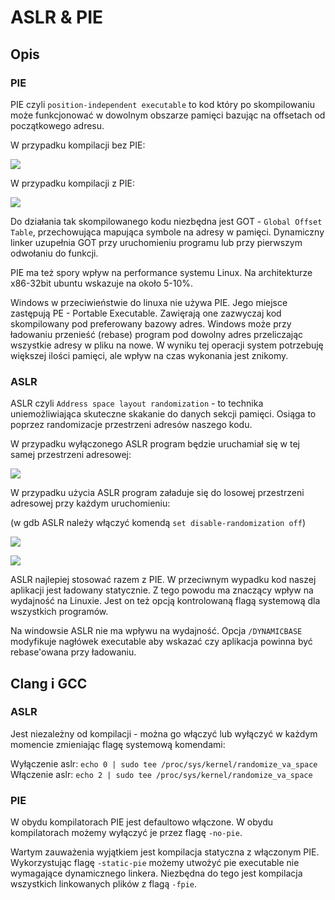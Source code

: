 # ASLR & PIE
## Opis
### PIE
PIE czyli `position-independent executable` to kod który po skompilowaniu może funkcjonować w dowolnym obszarze pamięci bazując na offsetach od początkowego adresu.

W przypadku kompilacji bez PIE:

![](https://i.imgur.com/vARS95y.png)

W przypadku kompilacji z PIE:

![](https://i.imgur.com/LwlXBhY.png)

Do działania tak skompilowanego kodu niezbędna jest GOT - `Global Offset Table`, przechowująca mapująca symbole na adresy w pamięci. Dynamiczny linker uzupełnia GOT przy uruchomieniu programu lub przy pierwszym odwołaniu do funkcji.

PIE ma też spory wpływ na performance systemu Linux. Na architekturze x86-32bit ubuntu wskazuje na około 5-10%.

Windows w przeciwieństwie do linuxa nie używa PIE. Jego miejsce zastępują PE - Portable Executable. Zawięrają one zazwyczaj kod skompilowany pod preferowany bazowy adres. Windows może przy ładowaniu przenieść (rebase) program pod dowolny adres przeliczając wszystkie adresy w pliku na nowe. W wyniku tej operacji system potrzebuję większej ilości pamięci, ale wpływ na czas wykonania jest znikomy.

### ASLR
ASLR czyli `Address space layout randomization` - to technika uniemożliwiająca skuteczne skakanie do danych sekcji pamięci. Osiąga to poprzez randomizacje przestrzeni adresów naszego kodu. 

W przypadku wyłączonego ASLR program będzie uruchamiał się w tej samej przestrzeni adresowej:

![](https://i.imgur.com/5NnJLGX.png)

W przypadku użycia ASLR program załaduje się do losowej przestrzeni adresowej przy każdym uruchomieniu:

(w gdb ASLR należy włączyć komendą `set disable-randomization off`)

![](https://i.imgur.com/jIIs0Sc.png)

![](https://i.imgur.com/u1N4QOP.png)

ASLR najlepiej stosować razem z PIE. W przeciwnym wypadku kod naszej aplikacji jest ładowany statycznie. Z tego powodu ma znaczący wpływ na wydajność na Linuxie. Jest on też opcją kontrolowaną flagą systemową dla wszystkich programów.

Na windowsie ASLR nie ma wpływu na wydajność. Opcja `/DYNAMICBASE` modyfikuje nagłówek executable aby wskazać czy aplikacja powinna być rebase'owana przy ładowaniu.

## Clang i GCC
### ASLR
Jest niezależny od kompilacji - można go włączyć lub wyłączyć w każdym momencie zmieniając flagę systemową komendami: 

Wyłączenie aslr: `echo 0 | sudo tee /proc/sys/kernel/randomize_va_space`
Włączenie aslr: `echo 2 | sudo tee /proc/sys/kernel/randomize_va_space`

### PIE

W obydu kompilatorach PIE jest defaultowo włączone. W obydu kompilatorach możemy wyłączyć je przez flagę `-no-pie`.

Wartym zauważenia wyjątkiem jest kompilacja statyczna z włączonym PIE. Wykorzystując flagę `-static-pie` możemy utwożyć pie executable nie wymagające dynamicznego linkera. Niezbędna do tego jest kompilacja wszystkich linkowanych plików z flagą `-fpie`.

## 
